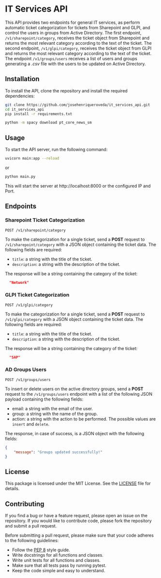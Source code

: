 # IT Services API

This API provides two endpoints for general IT services, as perform automatic ticket categorization for tickets from Sharepoint and GLPI, and control the users in groups from Active Directory.
The first endpoint, `/v1/sharepoint/category`, receives the ticket object from Sharepoint and returns the most relevant category according to the text of the ticket. The second endpoint, `/v1/glpi/category`, receives the ticket object from GLPI and returns the most relevant category according to the text of the ticket. The endpoint `/v1/groups/users` receives a list of users and groups generating a *.csv* file with the users to be updated on Active Directory.

## Installation
To install the API, clone the repository and install the required dependencies:
```bash
git clone https://github.com/josehenriqueroveda/it_services_api.git
cd it_services_api
pip install -r requirements.txt

python -m spacy download pt_core_news_sm
```

## Usage
To start the API server, run the following command:
```bash
uvicorn main:app --reload
```
or
```bash
python main.py
```

This will start the server at http://localhost:8000 or the configured IP and Port.

## Endpoints
### Sharepoint Ticket Categorization
```http
POST /v1/sharepoint/category
```
To make the categorization for a single ticket, send a **POST** request to `/v1/sharepoint/category` with a JSON object containing the ticket data. The following fields are required:
 - `title`: a string with the title of the ticket.
 - `description`: a string with the description of the ticket.

The response will be a string containing the category of the ticket:
```json
  "Network"
```
### GLPI Ticket Categorization
```http
POST /v1/glpi/category
```
To make the categorization for a single ticket, send a **POST** request to `/v1/glpi/category` with a JSON object containing the ticket data. The following fields are required:
 - `title`: a string with the title of the ticket.
 - `description`: a string with the description of the ticket.

The response will be a string containing the category of the ticket:
```json
  "SAP"
```
 ### AD Groups Users
 ```http
POST /v1/groups/users
```
To insert or delete users on the active directory groups, send a **POST** request to the `/v1/groups/users` endpoint with a list of the following JSON payload containing the following fields:
 - email: a string with the email of the user. 
 - group: a string with the name of the group.
 - action: a string with the action to be performed. The possible values are `insert` and `delete`.

The response, in case of success, is a JSON object with the following fields:
```json
{
    "message": "Groups updated successfully!"
}
```

## License
This package is licensed under the MIT License. See the [LICENSE](LICENSE) file for details.

## Contributing
If you find a bug or have a feature request, please open an issue on the repository. If you would like to contribute code, please fork the repository and submit a pull request.

Before submitting a pull request, please make sure that your code adheres to the following guidelines:
 - Follow the [PEP 8](https://www.python.org/dev/peps/pep-0008/) style guide.
 - Write docstrings for all functions and classes.
 - Write unit tests for all functions and classes.
 - Make sure that all tests pass by running pytest.
 - Keep the code simple and easy to understand.